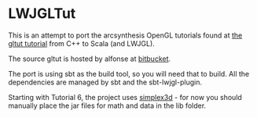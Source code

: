LWJGLTut
========

This is an attempt to port the arcsynthesis OpenGL tutorials found at 
[the gltut tutorial](http://arcsynthesis.org/gltut/ "Learning Modern 3D Graphics Programming Through OpenGL") from C++ to Scala (and LWJGL).

The source gltut is hosted by alfonse at [bitbucket](https://bitbucket.org/alfonse/gltut/wiki/Home).

The port is using sbt as the build tool, so you will need that to build. All the dependencies are managed by sbt and the sbt-lwjgl-plugin.

Starting with Tutorial 6, the project uses [simplex3d](http://code.google.com/p/simplex3d/) - for now you should manually place the jar files for math and data in the lib folder.
